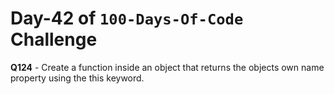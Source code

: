 # Day-42 of `100-Days-Of-Code` Challenge

**Q124** - Create a function inside an object that returns the objects own name property using the this keyword.
 


 



 
 
 

 

 

 

 





 
 

 


 


 

 
 
 


 